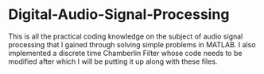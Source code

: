 # Digital-Audio-Signal-Processing

This is all the practical coding knowledge on the subject of audio signal processing that I gained through solving simple
problems in MATLAB.
I also implemented a discrete time Chamberlin Filter whose code needs to be modified after which I will be putting it up 
along with these files.
